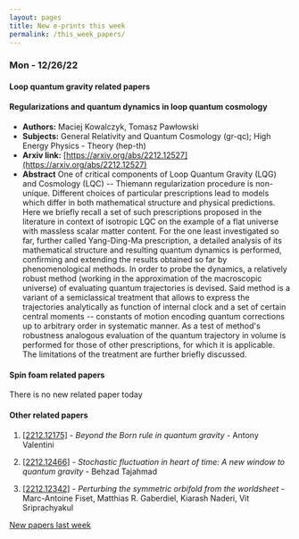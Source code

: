 ```yaml
---
layout: pages
title: New e-prints this week
permalink: /this_week_papers/
---
```




### Mon - 12/26/22

#### Loop quantum gravity related papers

#### **Regularizations and quantum dynamics in loop quantum cosmology**
 - **Authors:** Maciej Kowalczyk, Tomasz Pawłowski
 - **Subjects:** General Relativity and Quantum Cosmology (gr-qc); High Energy Physics - Theory (hep-th)
 - **Arxiv link:** [https://arxiv.org/abs/2212.12527](https://arxiv.org/abs/2212.12527)
 - **Abstract**
 One of critical components of Loop Quantum Gravity (LQG) and Cosmology (LQC) -- Thiemann regularization procedure is non-unique. Different choices of particular prescriptions lead to models which differ in both mathematical structure and physical predictions. Here we briefly recall a set of such prescriptions proposed in the literature in context of isotropic LQC on the example of a flat universe with massless scalar matter content. For the one least investigated so far, further called Yang-Ding-Ma prescription, a detailed analysis of its mathematical structure and resulting quantum dynamics is performed, confirming and extending the results obtained so far by phenomenological methods. In order to probe the dynamics, a relatively robust method (working in the approximation of the macroscopic universe) of evaluating quantum trajectories is devised. Said method is a variant of a semiclassical treatment that allows to express the trajectories analytically as function of internal clock and a set of certain central moments -- constants of motion encoding quantum corrections up to arbitrary order in systematic manner. As a test of method's robustness analogous evaluation of the quantum trajectory in volume is performed for those of other prescriptions, for which it is applicable. The limitations of the treatment are further briefly discussed. 

#### Spin foam related papers

There is no new related paper today 



#### Other related papers

1. [[2212.12175]](https://arxiv.org/abs/2212.12175) - *Beyond the Born rule in quantum gravity* - Antony Valentini

1. [[2212.12466]](https://arxiv.org/abs/2212.12466) - *Stochastic fluctuation in heart of time: A new window to quantum gravity* - Behzad Tajahmad

1. [[2212.12342]](https://arxiv.org/abs/2212.12342) - *Perturbing the symmetric orbifold from the worldsheet* - Marc-Antoine Fiset, Matthias R. Gaberdiel, Kiarash Naderi, Vit Sriprachyakul






[New papers last week]({{site.url}}/archived/weekly/pre-prints/2022/12/26/archived_weekly_papers.html)